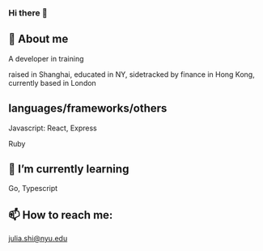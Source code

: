 ### Hi there 👋

## :speech_balloon: About me

A developer in training

raised in Shanghai, educated in NY, sidetracked by finance in Hong Kong, currently based in London

## languages/frameworks/others
Javascript: React, Express

Ruby

## 🌱 I’m currently learning
Go, Typescript

## 📫 How to reach me:
julia.shi@nyu.edu

